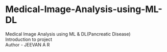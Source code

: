 # Medical-Image-Analysis-using-ML-DL
Medical Image Analysis using ML &amp; DL(Pancreatic Disease)
<br>
Introduction to project
<br>
Author - JEEVAN A R
